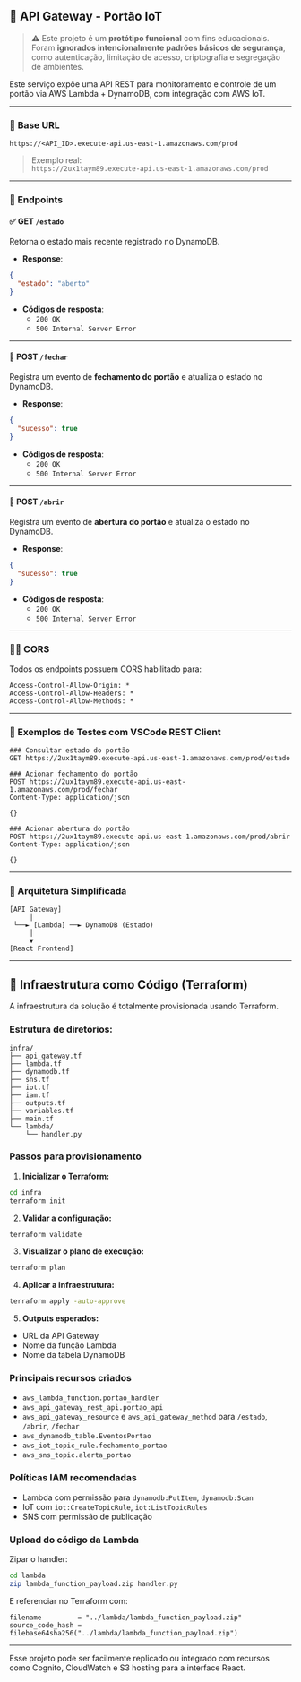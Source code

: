 ## 🔗 API Gateway - Portão IoT

> ⚠️ Este projeto é um **protótipo funcional** com fins educacionais. Foram **ignorados intencionalmente padrões básicos de segurança**, como autenticação, limitação de acesso, criptografia e segregação de ambientes.

Este serviço expõe uma API REST para monitoramento e controle de um portão via AWS Lambda + DynamoDB, com integração com AWS IoT.

---

### 🔗 **Base URL**

```
https://<API_ID>.execute-api.us-east-1.amazonaws.com/prod
```

> Exemplo real:  
> `https://2ux1taym89.execute-api.us-east-1.amazonaws.com/prod`

---

### 📘 Endpoints

#### ✅ GET `/estado`

Retorna o estado mais recente registrado no DynamoDB.

- **Response**:

```json
{
  "estado": "aberto"
}
```

- **Códigos de resposta**:
  - `200 OK`
  - `500 Internal Server Error`

---

#### 🚪 POST `/fechar`

Registra um evento de **fechamento do portão** e atualiza o estado no DynamoDB.

- **Response**:

```json
{
  "sucesso": true
}
```

- **Códigos de resposta**:
  - `200 OK`
  - `500 Internal Server Error`

---

#### 🚪 POST `/abrir`

Registra um evento de **abertura do portão** e atualiza o estado no DynamoDB.

- **Response**:

```json
{
  "sucesso": true
}
```

- **Códigos de resposta**:
  - `200 OK`
  - `500 Internal Server Error`

---

### 🕵️‍♂️ CORS

Todos os endpoints possuem CORS habilitado para:

```http
Access-Control-Allow-Origin: *
Access-Control-Allow-Headers: *
Access-Control-Allow-Methods: *
```

---

### 🧪 Exemplos de Testes com VSCode REST Client

```http
### Consultar estado do portão
GET https://2ux1taym89.execute-api.us-east-1.amazonaws.com/prod/estado

### Acionar fechamento do portão
POST https://2ux1taym89.execute-api.us-east-1.amazonaws.com/prod/fechar
Content-Type: application/json

{}

### Acionar abertura do portão
POST https://2ux1taym89.execute-api.us-east-1.amazonaws.com/prod/abrir
Content-Type: application/json

{}
```

---

### 🧩 Arquitetura Simplificada

```
[API Gateway]
     │
 └──► [Lambda] ──► DynamoDB (Estado)
     │
     ▼
[React Frontend]
```

---

## 📄 Infraestrutura como Código (Terraform)

A infraestrutura da solução é totalmente provisionada usando Terraform.

### Estrutura de diretórios:

```
infra/
├── api_gateway.tf
├── lambda.tf
├── dynamodb.tf
├── sns.tf
├── iot.tf
├── iam.tf
├── outputs.tf
├── variables.tf
├── main.tf
└── lambda/
    └── handler.py
```

### Passos para provisionamento

1. **Inicializar o Terraform:**

```bash
cd infra
terraform init
```

2. **Validar a configuração:**

```bash
terraform validate
```

3. **Visualizar o plano de execução:**

```bash
terraform plan
```

4. **Aplicar a infraestrutura:**

```bash
terraform apply -auto-approve
```

5. **Outputs esperados:**

- URL da API Gateway
- Nome da função Lambda
- Nome da tabela DynamoDB

### Principais recursos criados

- `aws_lambda_function.portao_handler`
- `aws_api_gateway_rest_api.portao_api`
- `aws_api_gateway_resource` e `aws_api_gateway_method` para `/estado`, `/abrir`, `/fechar`
- `aws_dynamodb_table.EventosPortao`
- `aws_iot_topic_rule.fechamento_portao`
- `aws_sns_topic.alerta_portao`

### Políticas IAM recomendadas

- Lambda com permissão para `dynamodb:PutItem`, `dynamodb:Scan`
- IoT com `iot:CreateTopicRule`, `iot:ListTopicRules`
- SNS com permissão de publicação

### Upload do código da Lambda

Zipar o handler:

```bash
cd lambda
zip lambda_function_payload.zip handler.py
```

E referenciar no Terraform com:

```hcl
filename         = "../lambda/lambda_function_payload.zip"
source_code_hash = filebase64sha256("../lambda/lambda_function_payload.zip")
```

---

Esse projeto pode ser facilmente replicado ou integrado com recursos como Cognito, CloudWatch e S3 hosting para a interface React.

